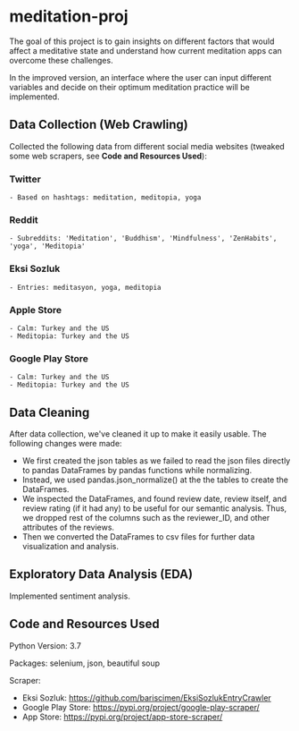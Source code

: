 # meditation-proj

The goal of this project is to gain insights on different factors that would affect a meditative state and understand how current meditation apps can overcome these challenges. 

In the improved version, an interface where the user can input different variables and decide on their optimum meditation practice will be implemented.

## Data Collection (Web Crawling)

Collected the following data from different social media websites (tweaked some web scrapers, see  **Code and Resources Used**):

### Twitter
    - Based on hashtags: meditation, meditopia, yoga
### Reddit
    - Subreddits: 'Meditation', 'Buddhism', 'Mindfulness', 'ZenHabits', 'yoga', 'Meditopia'
### Eksi Sozluk
    - Entries: meditasyon, yoga, meditopia
### Apple Store
    - Calm: Turkey and the US
    - Meditopia: Turkey and the US
### Google Play Store
    - Calm: Turkey and the US
    - Meditopia: Turkey and the US

## Data Cleaning

After data collection, we've cleaned it up to make it easily usable. The following changes were made: 
- We first created the json tables as we failed to read the json files directly to pandas DataFrames by pandas functions while normalizing.
- Instead, we used pandas.json_normalize() at the the tables to create the DataFrames. 
- We inspected the DataFrames, and found review date, review itself, and review rating (if it had any) to be useful for our semantic analysis. Thus, we dropped rest of the columns such as the reviewer_ID, and other attributes of the reviews. 
- Then we converted the DataFrames to csv files for further data visualization and analysis. 

## Exploratory Data Analysis (EDA)

Implemented sentiment analysis.

## Code and Resources Used

Python Version: 3.7

Packages: selenium, json, beautiful soup

Scraper: 
- Eksi Sozluk: https://github.com/bariscimen/EksiSozlukEntryCrawler
- Google Play Store: https://pypi.org/project/google-play-scraper/
- App Store: https://pypi.org/project/app-store-scraper/
